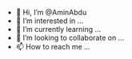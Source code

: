 - 👋 Hi, I’m @AminAbdu
- 👀 I’m interested in ...
- 🌱 I’m currently learning ...
- 💞️ I’m looking to collaborate on ...
- 📫 How to reach me ...

<!---
AminAbdu/AminAbdu is a ✨ special ✨ repository because its `README.md` (this file) appears on your GitHub profile.
You can click the Preview link to take a look at your changes.
--->
